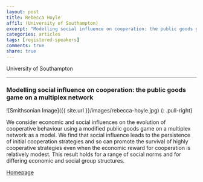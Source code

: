 ```yaml
---
layout: post
title: Rebecca Hoyle
affil: (University of Southampton)
excerpt: "Modelling social influence on cooperation: the public goods game on a multiplex network"
categories: articles
tags: [registered-speakers]
comments: true
share: true
---
```


University of Southampton

---

### Modelling social influence on cooperation: the public goods game on a multiplex network

<!-- Lorem ipsum dolor sit amet, test link adipiscing elit. **This is strong**. Nullam dignissim convallis est. Quisque aliquam. -->

![Smithsonian Image]({{ site.url }}/images/rebecca-hoyle.jpg)
{: .pull-right}

We consider economic and social influences on the evolution of cooperative behaviour using a modified public goods game on a multiplex network as a model. We find that social influence leads to the persistence of initial cooperation strategies and so can promote the survival of highly cooperative strategies even when the economic reward for cooperation is relatively modest. This result holds for a range of social norms and for differing economic and social group structures.

<div markdown="0"><a href="http://www.southampton.ac.uk/maths/about/staff/rbh2c14.page" class="btn">Homepage</a></div>
